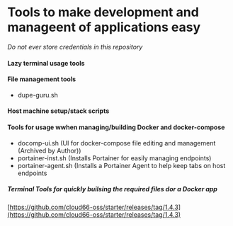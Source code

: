 # Tools to make development and manageent of applications easy
*Do not ever store credentials in this repository*
#### Lazy terminal usage tools

#### File management tools
- dupe-guru.sh
#### Host machine setup/stack scripts
#### Tools for usage wwhen managing/building  Docker and docker-compose

- docomp-ui.sh (UI for docker-compose file editing and management (Archived by Author))
- portainer-inst.sh (Installs Portainer for easily managing endpoints)
- portainer-agent.sh (Installs a Portainer Agent to help keep tabs on host endpoints
##### Terminal Tools for quickly builsing the required files dor a Docker app
[https://github.com/cloud66-oss/starter/releases/tag/1.4.3](https://github.com/cloud66-oss/starter/releases/tag/1.4.3)
